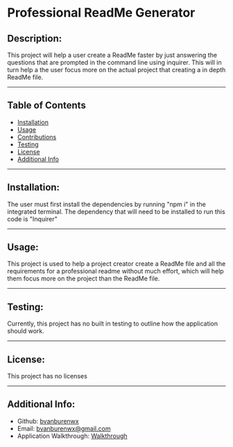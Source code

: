 # Professional ReadMe Generator

  ## Description: 
  This project will help a user create a ReadMe faster by just answering the questions that are prompted in the command line using inquirer. This will in turn help a the user focus more on the actual project that creating a in depth ReadMe file. 

  ---

  ## Table of Contents 
  - [Installation](#installation)
  - [Usage](#usage)
  - [Contributions](#contributions)
  - [Testing](#testing)
  - [License](#license)
  - [Additional Info](#additional-info)

  ---

  ## Installation:
  The user must first install the dependencies by running "npm i" in the integrated terminal. The dependency that will need to be installed to run this code is "Inquirer"

  ---

  ## Usage:
  This project is used to help a project creator create a ReadMe file and all the requirements for a professional readme without much effort, which will help them focus more on the project than the ReadMe file. 

  ---

  ## Testing:
  Currently, this project has no built in testing to outline how the application should work. 
  

  ---

  ## License:
  This project has no licenses

  ---

  ## Additional Info:
  - Github: [bvanburenwx](https://github.com/bvanburenwx)
  - Email: bvanburenwx@gmail.com
  - Application Walkthrough: [Walkthrough](https://drive.google.com/file/d/1k8ur0FtnF8GWPXDPka2zCMnbZRxIJ2aX/view)

